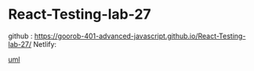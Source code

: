 # React-Testing-lab-27
github : https://goorob-401-advanced-javascript.github.io/React-Testing-lab-27/
Netlify: 

[uml](11.jpg)
